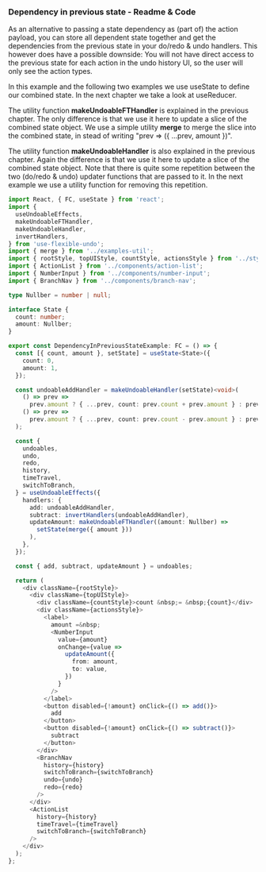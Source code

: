 ### Dependency in previous state - Readme & Code

As an alternative to passing a state dependency as (part of) the action payload, you can store all dependent state together and get the dependencies from the previous state in your do/redo & undo handlers. This however does have a possible downside: You will not have direct access to the previous state for each action in the undo history UI, so the user will only see the action types.

In this example and the following two examples we use useState to define our combined state. In the next chapter we take a look at useReducer.

The utility function **makeUndoableFTHandler** is explained in the previous chapter. The only difference is that we use it here to update a slice of the combined state object. We use a simple utility **merge** to merge the slice into the combined state, in stead of writing "prev => ({ ...prev, amount })".

The utility function **makeUndoableHandler** is also explained in the previous chapter. Again the difference is that we use it here to update a slice of the combined state object. Note that there is quite some repetition between the two (do/redo & undo) updater functions that are passed to it. In the next example we use a utility function for removing this repetition.

```typescript
import React, { FC, useState } from 'react';
import {
  useUndoableEffects,
  makeUndoableFTHandler,
  makeUndoableHandler,
  invertHandlers,
} from 'use-flexible-undo';
import { merge } from '../examples-util';
import { rootStyle, topUIStyle, countStyle, actionsStyle } from '../styles';
import { ActionList } from '../components/action-list';
import { NumberInput } from '../components/number-input';
import { BranchNav } from '../components/branch-nav';

type Nullber = number | null;

interface State {
  count: number;
  amount: Nullber;
}

export const DependencyInPreviousStateExample: FC = () => {
  const [{ count, amount }, setState] = useState<State>({
    count: 0,
    amount: 1,
  });

  const undoableAddHandler = makeUndoableHandler(setState)<void>(
    () => prev =>
      prev.amount ? { ...prev, count: prev.count + prev.amount } : prev,
    () => prev =>
      prev.amount ? { ...prev, count: prev.count - prev.amount } : prev
  );

  const {
    undoables,
    undo,
    redo,
    history,
    timeTravel,
    switchToBranch,
  } = useUndoableEffects({
    handlers: {
      add: undoableAddHandler,
      subtract: invertHandlers(undoableAddHandler),
      updateAmount: makeUndoableFTHandler((amount: Nullber) =>
        setState(merge({ amount }))
      ),
    },
  });

  const { add, subtract, updateAmount } = undoables;

  return (
    <div className={rootStyle}>
      <div className={topUIStyle}>
        <div className={countStyle}>count &nbsp;= &nbsp;{count}</div>
        <div className={actionsStyle}>
          <label>
            amount =&nbsp;
            <NumberInput
              value={amount}
              onChange={value =>
                updateAmount({
                  from: amount,
                  to: value,
                })
              }
            />
          </label>
          <button disabled={!amount} onClick={() => add()}>
            add
          </button>
          <button disabled={!amount} onClick={() => subtract()}>
            subtract
          </button>
        </div>
        <BranchNav
          history={history}
          switchToBranch={switchToBranch}
          undo={undo}
          redo={redo}
        />
      </div>
      <ActionList
        history={history}
        timeTravel={timeTravel}
        switchToBranch={switchToBranch}
      />
    </div>
  );
};
```
